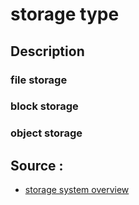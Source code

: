 # storage type 

## Description

### file storage

### block storage

### object storage

## Source :

- [storage system overview](https://blog.bytebytego.com/p/storage-systems-overview)